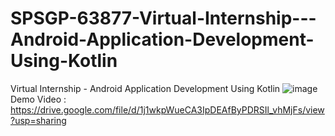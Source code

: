 # SPSGP-63877-Virtual-Internship---Android-Application-Development-Using-Kotlin
Virtual Internship - Android Application Development Using Kotlin
![image](https://user-images.githubusercontent.com/39452651/192156536-dfdb5552-f9d6-492f-9680-39a06f61a25c.png)
Demo Video : https://drive.google.com/file/d/1j1wkpWueCA3IpDEAfByPDRSIl_vhMjFs/view?usp=sharing
